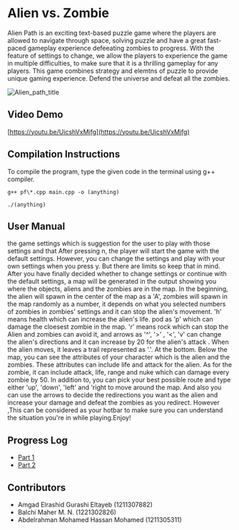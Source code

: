 # Alien vs. Zombie

Alien Path is an exciting text-based puzzle game where the players are allowed to navigate through space, solving puzzle and have a great fast-paced gameplay experience defeeating zombies to progress. With the feature of settings to change, we allow the players to experience the game in multiple difficulties, to make sure that it is a thrilling gameplay for any players. This game combines strategy and elemtns of puzzle to provide unique gaming experience. Defend the universe and defeat all the zombies.

![Alien_path_title](https://i.ibb.co/SsqTFwH/image-2023-02-19-092116439.png "Alien Path")

## Video Demo

[https://youtu.be/UicshVxMjfg](https://youtu.be/UicshVxMjfg)

## Compilation Instructions

To compile the program, type the given code in the terminal using g++ compiler.

```
g++ pf\*.cpp main.cpp -o (anything)
```
```
./(anything)
```

## User Manual

the game settings which is suggestion for the user to play with those settings and that After pressing n, the player will start the game with the default settings. However, you can change the settings and play with your own settings when you press y. But there are limits so keep that in mind. After you have finally decided whether to change settings or continue with the default settings, a map will be generated in the output showing you where the objects, aliens and the zombies are in the map. In the beginning, the alien will spawn in the center of the map as a 'A', zombies will spawn in the map randomly as a number, it depends on what you selected numbers of zombies in zombies' settings and it can stop the alien's movement. 'h' means health which can increase  the alien's life. pod as 'p' which can damage the cloesest zombie in the map. 'r' means rock which can stop the Alien and zombies can avoid it, and arrows as '^', '>' , '<', 'v' can change the alien's directions and it can increase by 20 for the alien's attack . When the alien moves, it leaves a trail represented as '.'. At the bottom. Below the map, you can see the attributes of your character which is the alien and the zombies. These attributes can include life and attack for the alien. As for the zombie, it can include attack, life, range and nuke which can damage every zombie by 50. In addition to, you can pick your best possible route and type either 'up', 'down', 'left' and 'right to move around the map. And also you can use the arrows to decide the redirections you want as the alien and increase your damage and defeat the zombies as you redirect. However ,This can be considered as your hotbar to make sure you can understand the situation you're in while playing.Enjoy!


## Progress Log

- [Part 1](PART1.md)
- [Part 2](PART2.md)

## Contributors

- Amgad Elrashid Gurashi Eltayeb (1211307882)
- Balchi Maher M.  N. (1221302826)
- Abdelrahman Mohamed Hassan Mohamed (1211305311)

